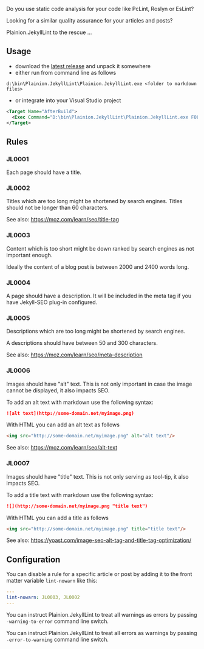 
Do you use static code analysis for your code like PcLint, Roslyn or EsLint?

Looking for a similar quality assurance for your articles and posts?

Plainion.JekyllLint to the rescue ...

## Usage

- download the [latest release](https://github.com/plainionist/Plainion.JekyllLint/releases) and unpack it somewhere
- either run from command line as follows

```
d:\bin\Plainion.JekyllLint\Plainion.JekyllLint.exe <folder to markdown files>
```

- or integrate into your Visual Studio project

```xml
<Target Name="AfterBuild">  
  <Exec Command="D:\bin\Plainion.JekyllLint\Plainion.JekyllLint.exe FOLDER_TO_MARKDOWN_FILES" />
</Target>  
```

## Rules

### JL0001

Each page should have a title.

### JL0002

Titles which are too long might be shortened by search engines. 
Titles should not be longer than 60 characters.

See also: <https://moz.com/learn/seo/title-tag>

### JL0003

Content which is too short might be down ranked by search engines as not important enough.

Ideally the content of a blog post is between 2000 and 2400 words long.


### JL0004

A page should have a description. It will be included in the meta tag if you have Jekyll-SEO plug-in configured.

### JL0005

Descriptions which are too long might be shortened by search engines. 

A descriptions should have between 50 and 300 characters.

See also: <https://moz.com/learn/seo/meta-description>

### JL0006

Images should have "alt" text. This is not only important in case the image cannot be
displayed, it also impacts SEO.

To add an alt text with markdown use the following syntax:

```MarkDown
![alt text](http://some-domain.net/myimage.png)
```

With HTML you can add an alt text as follows

```HTML
<img src="http://some-domain.net/myimage.png" alt="alt text"/>
```

See also: <https://moz.com/learn/seo/alt-text>

### JL0007

Images should have "title" text. This is not only serving as tool-tip, it also impacts SEO.

To add a title text with markdown use the following syntax:

```MarkDown
![](http://some-domain.net/myimage.png "title text")
```

With HTML you can add a title as follows

```HTML
<img src="http://some-domain.net/myimage.png" title="title text"/>
```

See also: <https://yoast.com/image-seo-alt-tag-and-title-tag-optimization/>

## Configuration

You can disable a rule for a specific article or post by adding it to the front matter variable ```lint-nowarn``` like this:

```yaml
---
lint-nowarn: JL0003, JL0002
---
```

You can instruct Plainion.JekyllLint to treat all warnings as errors by passing ```-warning-to-error``` command line switch.

You can instruct Plainion.JekyllLint to treat all errors as warnings by passing ```-error-to-warning``` command line switch.

